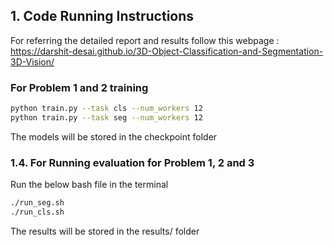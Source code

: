  ##  1. Code Running Instructions

 For referring the detailed report and results follow this webpage : https://darshit-desai.github.io/3D-Object-Classification-and-Segmentation-3D-Vision/

### For Problem 1 and 2 training

```bash
python train.py --task cls --num_workers 12
python train.py --task seg --num_workers 12 
```
The models will be stored in the checkpoint folder

###  1.4. For Running evaluation for Problem 1, 2 and 3

Run the below bash file in the terminal

```bash
./run_seg.sh
./run_cls.sh
```
The results will be stored in the results/ folder

